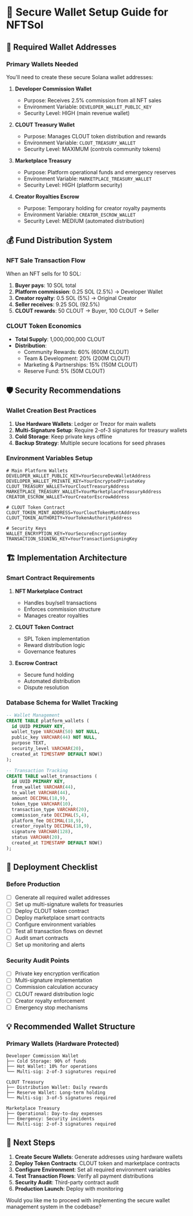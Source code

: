 # 🔐 Secure Wallet Setup Guide for NFTSol

## 🎯 Required Wallet Addresses

### **Primary Wallets Needed**
You'll need to create these secure Solana wallet addresses:

1. **Developer Commission Wallet** 
   - Purpose: Receives 2.5% commission from all NFT sales
   - Environment Variable: `DEVELOPER_WALLET_PUBLIC_KEY`
   - Security Level: HIGH (main revenue wallet)

2. **CLOUT Treasury Wallet**
   - Purpose: Manages CLOUT token distribution and rewards
   - Environment Variable: `CLOUT_TREASURY_WALLET`
   - Security Level: MAXIMUM (controls community tokens)

3. **Marketplace Treasury**
   - Purpose: Platform operational funds and emergency reserves
   - Environment Variable: `MARKETPLACE_TREASURY_WALLET`
   - Security Level: HIGH (platform security)

4. **Creator Royalties Escrow**
   - Purpose: Temporary holding for creator royalty payments
   - Environment Variable: `CREATOR_ESCROW_WALLET`
   - Security Level: MEDIUM (automated distribution)

## 💰 Fund Distribution System

### **NFT Sale Transaction Flow**
When an NFT sells for 10 SOL:

1. **Buyer pays**: 10 SOL total
2. **Platform commission**: 0.25 SOL (2.5%) → Developer Wallet
3. **Creator royalty**: 0.5 SOL (5%) → Original Creator
4. **Seller receives**: 9.25 SOL (92.5%)
5. **CLOUT rewards**: 50 CLOUT → Buyer, 100 CLOUT → Seller

### **CLOUT Token Economics**
- **Total Supply**: 1,000,000,000 CLOUT
- **Distribution**:
  - Community Rewards: 60% (600M CLOUT)
  - Team & Development: 20% (200M CLOUT)
  - Marketing & Partnerships: 15% (150M CLOUT)
  - Reserve Fund: 5% (50M CLOUT)

## 🛡️ Security Recommendations

### **Wallet Creation Best Practices**
1. **Use Hardware Wallets**: Ledger or Trezor for main wallets
2. **Multi-Signature Setup**: Require 2-of-3 signatures for treasury wallets
3. **Cold Storage**: Keep private keys offline
4. **Backup Strategy**: Multiple secure locations for seed phrases

### **Environment Variables Setup**
```env
# Main Platform Wallets
DEVELOPER_WALLET_PUBLIC_KEY=YourSecureDevWalletAddress
DEVELOPER_WALLET_PRIVATE_KEY=YourEncryptedPrivateKey
CLOUT_TREASURY_WALLET=YourCloutTreasuryAddress
MARKETPLACE_TREASURY_WALLET=YourMarketplaceTreasuryAddress
CREATOR_ESCROW_WALLET=YourCreatorEscrowAddress

# CLOUT Token Contract
CLOUT_TOKEN_MINT_ADDRESS=YourCloutTokenMintAddress
CLOUT_TOKEN_AUTHORITY=YourTokenAuthorityAddress

# Security Keys
WALLET_ENCRYPTION_KEY=YourSecureEncryptionKey
TRANSACTION_SIGNING_KEY=YourTransactionSigningKey
```

## 🏗️ Implementation Architecture

### **Smart Contract Requirements**
1. **NFT Marketplace Contract**
   - Handles buy/sell transactions
   - Enforces commission structure
   - Manages creator royalties

2. **CLOUT Token Contract**
   - SPL Token implementation
   - Reward distribution logic
   - Governance features

3. **Escrow Contract**
   - Secure fund holding
   - Automated distribution
   - Dispute resolution

### **Database Schema for Wallet Tracking**
```sql
-- Wallet Management
CREATE TABLE platform_wallets (
  id UUID PRIMARY KEY,
  wallet_type VARCHAR(50) NOT NULL,
  public_key VARCHAR(44) NOT NULL,
  purpose TEXT,
  security_level VARCHAR(20),
  created_at TIMESTAMP DEFAULT NOW()
);

-- Transaction Tracking
CREATE TABLE wallet_transactions (
  id UUID PRIMARY KEY,
  from_wallet VARCHAR(44),
  to_wallet VARCHAR(44),
  amount DECIMAL(18,9),
  token_type VARCHAR(10),
  transaction_type VARCHAR(20),
  commission_rate DECIMAL(5,4),
  platform_fee DECIMAL(18,9),
  creator_royalty DECIMAL(18,9),
  signature VARCHAR(128),
  status VARCHAR(20),
  created_at TIMESTAMP DEFAULT NOW()
);
```

## 🚀 Deployment Checklist

### **Before Production**
- [ ] Generate all required wallet addresses
- [ ] Set up multi-signature wallets for treasuries
- [ ] Deploy CLOUT token contract
- [ ] Deploy marketplace smart contracts
- [ ] Configure environment variables
- [ ] Test all transaction flows on devnet
- [ ] Audit smart contracts
- [ ] Set up monitoring and alerts

### **Security Audit Points**
- [ ] Private key encryption verification
- [ ] Multi-signature implementation
- [ ] Commission calculation accuracy
- [ ] CLOUT reward distribution logic
- [ ] Creator royalty enforcement
- [ ] Emergency stop mechanisms

## 💡 Recommended Wallet Structure

### **Primary Wallets (Hardware Protected)**
```
Developer Commission Wallet
├── Cold Storage: 90% of funds
├── Hot Wallet: 10% for operations
└── Multi-sig: 2-of-3 signatures required

CLOUT Treasury
├── Distribution Wallet: Daily rewards
├── Reserve Wallet: Long-term holding
└── Multi-sig: 3-of-5 signatures required

Marketplace Treasury
├── Operational: Day-to-day expenses
├── Emergency: Security incidents
└── Multi-sig: 2-of-3 signatures required
```

## 🔧 Next Steps

1. **Create Secure Wallets**: Generate addresses using hardware wallets
2. **Deploy Token Contracts**: CLOUT token and marketplace contracts
3. **Configure Environment**: Set all required environment variables
4. **Test Transaction Flows**: Verify all payment distributions
5. **Security Audit**: Third-party contract audit
6. **Production Launch**: Deploy with monitoring

Would you like me to proceed with implementing the secure wallet management system in the codebase?